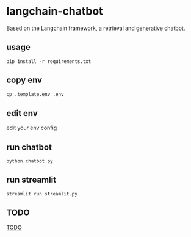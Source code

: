 <!--
 * @Description: 
 * @Author: colin gao
 * @Date: 2023-05-07 06:46:52
 * @LastEditTime: 2023-05-10 18:05:57
-->
# langchain-chatbot
Based on the Langchain framework, a retrieval and generative chatbot.

## usage
```
pip install -r requirements.txt
```

## copy env
```bash
cp .template.env .env
```

## edit env
edit your env config

## run chatbot
```
python chatbot.py
```

## run streamlit
```
streamlit run streamlit.py
```

## TODO
[TODO](./TODO.md)